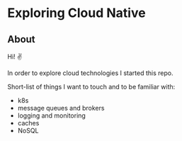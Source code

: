 # Exploring Cloud Native

## About

Hi! ✌️

In order to explore cloud technologies I started this repo.

Short-list of things I want to touch and to be familiar with:
- k8s
- message queues and brokers
- logging and monitoring
- caches
- NoSQL
